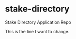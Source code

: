 stake-directory
===============

Stake Directory Application Repo

This is the line I want to change.
